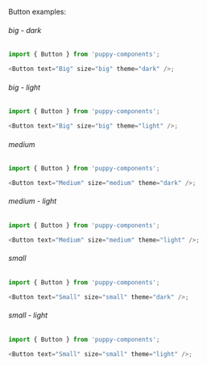 Button examples:

###### big - dark

```js
import { Button } from 'puppy-components';

<Button text="Big" size="big" theme="dark" />;
```

###### big - light

```js
import { Button } from 'puppy-components';

<Button text="Big" size="big" theme="light" />;
```

###### medium

```js
import { Button } from 'puppy-components';

<Button text="Medium" size="medium" theme="dark" />;
```

###### medium - light

```js
import { Button } from 'puppy-components';

<Button text="Medium" size="medium" theme="light" />;
```

###### small

```js
import { Button } from 'puppy-components';

<Button text="Small" size="small" theme="dark" />;
```

###### small - light

```js
import { Button } from 'puppy-components';

<Button text="Small" size="small" theme="light" />;
```
